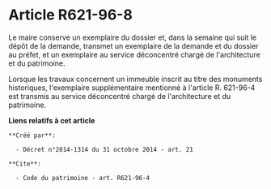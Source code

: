 # Article R621-96-8

Le maire conserve un exemplaire du dossier et, dans la semaine qui suit le dépôt de la demande, transmet un exemplaire de la
demande et du dossier au préfet, et un exemplaire au service déconcentré chargé de l'architecture et du patrimoine. 

Lorsque les travaux concernent un immeuble inscrit au titre des monuments historiques, l'exemplaire supplémentaire mentionné
à l'article R. 621-96-4 est transmis au service déconcentré chargé de l'architecture et du patrimoine.

**Liens relatifs à cet article**

	**Créé par**:

	  - Décret n°2014-1314 du 31 octobre 2014 - art. 21

	**Cite**:

	  - Code du patrimoine - art. R621-96-4
